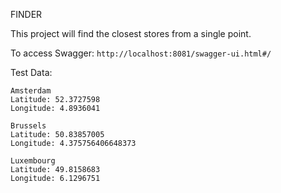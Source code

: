 FINDER

This project will find the closest stores from a single point.

To access Swagger:
`http://localhost:8081/swagger-ui.html#/`

Test Data:

```
Amsterdam
Latitude: 52.3727598
Longitude: 4.8936041

Brussels
Latitude: 50.83857005
Longitude: 4.375756406648373

Luxembourg
Latitude: 49.8158683
Longitude: 6.1296751

```